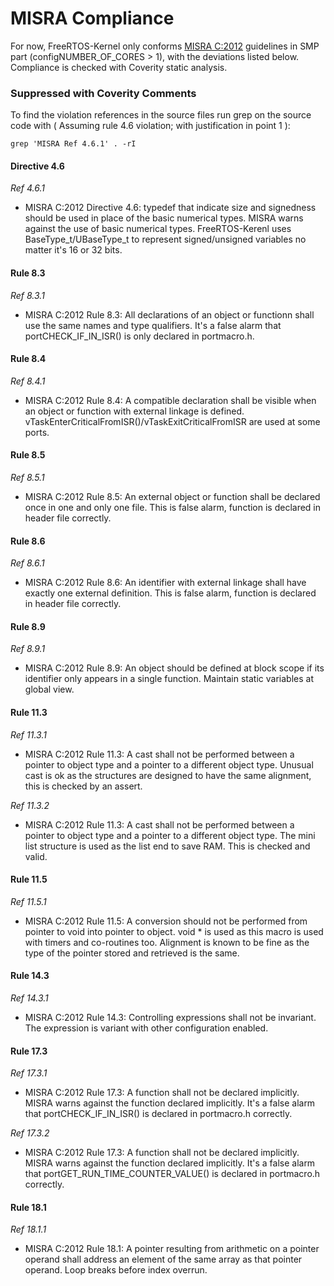 # MISRA Compliance

For now, FreeRTOS-Kernel only conforms [MISRA C:2012](https://www.misra.org.uk/MISRAHome/MISRAC2012/tabid/196/Default.aspx) guidelines in SMP part (configNUMBER_OF_CORES > 1), 
with the deviations listed below. Compliance is checked with Coverity static analysis.

### Suppressed with Coverity Comments
To find the violation references in the source files run grep on the source code
with ( Assuming rule 4.6 violation; with justification in point 1 ):
```
grep 'MISRA Ref 4.6.1' . -rI
```
#### Directive 4.6

_Ref 4.6.1_

- MISRA C:2012 Directive 4.6: typedef that indicate size and signedness should be used in place of the basic numerical types.
        MISRA warns against the use of basic numerical types. FreeRTOS-Kerenl 
        uses BaseType_t/UBaseType_t to represent signed/unsigned variables no matter it's 16 or 32 bits.
        
#### Rule 8.3

_Ref 8.3.1_

- MISRA C:2012 Rule 8.3: All declarations of an object or functionn shall use the same names and type qualifiers.
        It's a false alarm that portCHECK_IF_IN_ISR() is only declared in portmacro.h.
        
#### Rule 8.4

_Ref 8.4.1_

- MISRA C:2012 Rule 8.4: A compatible declaration shall be visible when an object or function with external linkage is defined.
        vTaskEnterCriticalFromISR()/vTaskExitCriticalFromISR are used at some ports.
        
#### Rule 8.5

_Ref 8.5.1_

- MISRA C:2012 Rule 8.5: An external object or function shall be declared once in one and only one file.
        This is false alarm, function is declared in header file correctly.
        
#### Rule 8.6

_Ref 8.6.1_

- MISRA C:2012 Rule 8.6: An identifier with external linkage shall have exactly one external definition.
        This is false alarm, function is declared in header file correctly.
        
#### Rule 8.9

_Ref 8.9.1_

- MISRA C:2012 Rule 8.9: An object should be defined at block scope if its identifier only appears in a single function.
        Maintain static variables at global view.
        
#### Rule 11.3

_Ref 11.3.1_

- MISRA C:2012 Rule 11.3: A cast shall not be performed between a pointer to object type and a pointer to a different object type.
        Unusual cast is ok as the structures are designed to have the same alignment, this is checked by an assert.

_Ref 11.3.2_

- MISRA C:2012 Rule 11.3: A cast shall not be performed between a pointer to object type and a pointer to a different object type.
        The mini list structure is used as the list end to save RAM.  This is checked and valid.
  
#### Rule 11.5

_Ref 11.5.1_

- MISRA C:2012 Rule 11.5: A conversion should not be performed from pointer to void into pointer to object.
        void * is used as this macro is used with timers and co-routines too.  Alignment is known to be fine as the type of the pointer stored and retrieved is the same.
  
#### Rule 14.3

_Ref 14.3.1_

- MISRA C:2012 Rule 14.3: Controlling expressions shall not be invariant.
        The expression is variant with other configuration enabled.
        
#### Rule 17.3

_Ref 17.3.1_

- MISRA C:2012 Rule 17.3: A function shall not be declared implicitly.
        MISRA warns against the function declared implicitly. It's a false alarm that
        portCHECK_IF_IN_ISR() is declared in portmacro.h correctly.

_Ref 17.3.2_

- MISRA C:2012 Rule 17.3: A function shall not be declared implicitly.
        MISRA warns against the function declared implicitly. It's a false alarm that
        portGET_RUN_TIME_COUNTER_VALUE() is declared in portmacro.h correctly.
        
#### Rule 18.1

_Ref 18.1.1_

- MISRA C:2012 Rule 18.1: A pointer resulting from arithmetic on a pointer operand shall address an element of the same array as that pointer operand.
        Loop breaks before index overrun.
